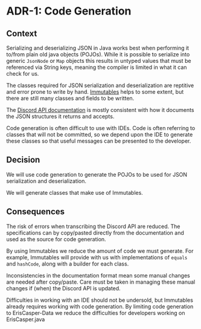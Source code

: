 # ADR-1: Code Generation

## Context

Serializing and deserializing JSON in Java works best when performing it to/from plain old java objects (POJOs).
While it is possible to serialize into generic `JsonNode` or `Map` objects this results in untyped values that
must be referenced via String keys, meaning the compiler is limited in what it can check for us.

The classes required for JSON serialization and deserialization are reptitive and error prone to write by hand.
[Immutables](https://immutables.github.io/) helps to some extent, but there are still many classes and fields to be written.

The [Discord API documentation](https://discordapp.com/developers/docs/intro) is mostly consistent with how it documents
the JSON structures it returns and accepts.

Code generation is often difficult to use with IDEs.
Code is often referring to classes that will not be committed, so we depend upon the IDE to generate these classes
so that useful messages can be presented to the developer.

## Decision

We will use code generation to generate the POJOs to be used for JSON serialization and deserialization.

We will generate classes that make use of Immutables.

## Consequences

The risk of errors when transcribing the Discord API are reduced.
The specifications can by copy/pasted directly from the documentation and used as the source for code generation.

By using Immutables we reduce the amount of code we must generate.
For example, Immutables will provide with us with implementations of `equals` and `hashCode`,
along with a builder for each class.

Inconsistencies in the documentation format mean some manual changes are needed after copy/paste.
Care must be taken in managing these manual changes if (when) the Discord API is updated.

Difficulties in working with an IDE should not be undersold, but Immutables already requires working with code generation.
By limiting code generation to ErisCasper-Data we reduce the difficulties for developers working on ErisCasper.java

